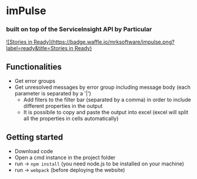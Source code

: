 # imPulse 
### built on top of the ServiceInsight API by Particular

[![Stories in Ready](https://badge.waffle.io/mrksoftware/impulse.png?label=ready&title=Stories in Ready)](https://waffle.io/mrksoftware/impulse)

## Functionalities
* Get error groups
* Get unresolved messages by error group including message body (each parameter is separated by a '|')
  * Add fiters to the filter bar (separated by a comma) in order to include different properties in the output
  * It is possibile to copy and paste the output into excel (excel will split all the properties in cells automatically)
  
## Getting started
* Download code
* Open a cmd instance in the project folder
* run -> `npm install` (you need node.js to be installed on your machine)
* run -> `webpack` (before deploying the website)
